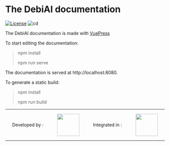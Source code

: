 # The DebiAI documentation

[![License](https://img.shields.io/badge/License-Apache_2.0-blue.svg)](https://opensource.org/licenses/Apache-2.0)
![cd](https://github.com/debiai/docs/actions/workflows/docker-push.yml/badge.svg)

The DebiAI documentation is made with [VuePress](https://v2.vuepress.vuejs.org/)

To start editing the documentation:

> npm install
>
> npm run serve

The documentation is served at http://localhost:8080.

To generate a static build:

> npm install
>
> npm run build

---

<p align="center" style="display:flex; align-items:center; justify-content:space-around" >
  Developed by :
  <a href="https://www.irt-systemx.fr/" title="IRT SystemX">
   <img src="https://www.irt-systemx.fr/wp-content/uploads/2013/03/system-x-logo.jpeg"  height="70">
  </a>
  Integrated in :
  <a href="https://www.confiance.ai/" title="Conf AI">
   <img src="https://pbs.twimg.com/profile_images/1443838558549258264/EvWlv1Vq_400x400.jpg"  height="70">
  </a>
</p>

---
